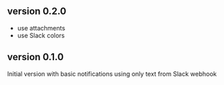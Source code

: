 version 0.2.0
-------------

- use attachments
- use Slack colors

version 0.1.0
-------------

Initial version with basic notifications using only text from Slack webhook 